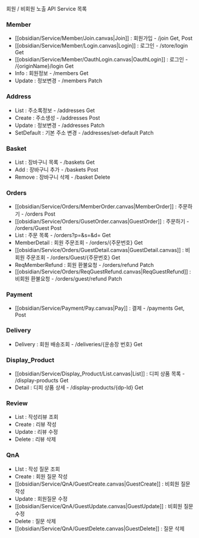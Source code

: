 회원 / 비회원 노출 API Service 목록
### Member
- [[obsidian/Service/Member/Join.canvas|Join]] : 회원가입 - /join Get, Post
- [[obsidian/Service/Member/Login.canvas|Login]] : 로그인 - /store/login Get
- [[obsidian/Service/Member/OauthLogin.canvas|OauthLogin]] : 로그인 - /{originName}/login Get
- Info  : 회원정보 - /members Get
- Update : 정보변경 - /members Patch

### Address
- List : 주소록정보 - /addresses Get
- Create : 주소생성 - /addresses Post
- Update : 정보변경 - /addresses Patch
- SetDefault : 기본 주소 변경 - /addresses/set-default Patch

### Basket
- List : 장바구니 목록 - /baskets Get
- Add : 장바구니 추가 - /baskets Post
- Remove : 장바구니 삭제 - /basket Delete

### Orders
- [[obsidian/Service/Orders/MemberOrder.canvas|MemberOrder]] : 주문하기 - /orders Post
- [[obsidian/Service/Orders/GusetOrder.canvas|GuestOrder]] : 주문하기 - /orders/Guest Post
- List : 주문 목록 - /orders?p=&s=&d= Get
- MemberDetail : 회원 주문조회 - /orders/{주문번호} Get
- [[obsidian/Service/Orders/GuestDetail.canvas|GuestDetail.canvas]] : 비회원 주문조회 - /orders/Guest/{주문번호} Get
- ReqMemberRefund : 회원 환불요청 - /orders/refund Patch
- [[obsidian/Service/Orders/ReqGuestRefund.canvas|ReqGuestRefund]] : 비회원 환불요청 - /orders/guest/refund Patch

### Payment
- [[obsidian/Service/Payment/Pay.canvas|Pay]] : 결제 - /payments Get, Post

### Delivery
- Delivery : 회원 배송조회 - /deliveries/{운송장 번호} Get

### Display_Product
- [[obsidian/Service/Display_Product/List.canvas|List]] : 디피 상품 목록 - /display-products Get
- Detail : 디피 상품 상세 - /display-products/{dp-Id} Get

### Review
- List : 작성리뷰 조회
- Create : 리뷰 작성
- Update : 리뷰 수정
- Delete : 리뷰 삭제

### QnA
- LIst : 작성 질문 조회
- Create : 회원 질문 작성
- [[obsidian/Service/QnA/GuestCreate.canvas|GuestCreate]] : 비회원 질문 작성
- Update : 회원질문 수정
- [[obsidian/Service/QnA/GuestUpdate.canvas|GuestUpdate]] : 비회원 질문 수정
- Delete : 질문 삭제
- [[obsidian/Service/QnA/GuestDelete.canvas|GuestDelete]] : 질문 삭제

